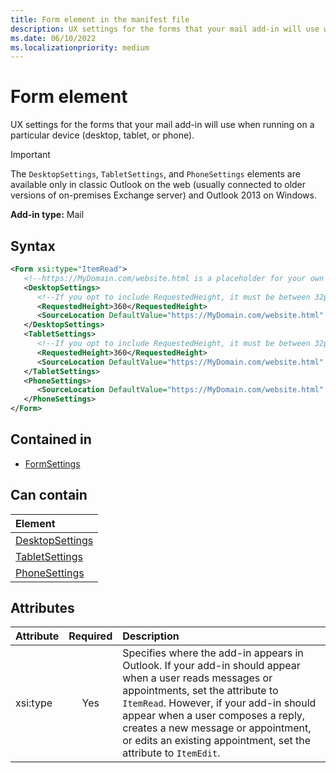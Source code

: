 ```yaml
---
title: Form element in the manifest file
description: UX settings for the forms that your mail add-in will use when running on a particular device (desktop, tablet, or phone).
ms.date: 06/10/2022
ms.localizationpriority: medium
---
```


# Form element

UX settings for the forms that your mail add-in will use when running on a particular device (desktop, tablet, or phone).

> [!IMPORTANT]
> The `DesktopSettings`, `TabletSettings`, and `PhoneSettings` elements are available only in classic Outlook on the web (usually connected to older versions of on-premises Exchange server) and Outlook 2013 on Windows.

**Add-in type:** Mail

## Syntax

```XML
<Form xsi:type="ItemRead">
   <!--https://MyDomain.com/website.html is a placeholder for your own add-in website.-->
   <DesktopSettings>
      <!--If you opt to include RequestedHeight, it must be between 32px to 450px, inclusive.-->
      <RequestedHeight>360</RequestedHeight>
      <SourceLocation DefaultValue="https://MyDomain.com/website.html" />
   </DesktopSettings>
   <TabletSettings>
      <!--If you opt to include RequestedHeight, it must be between 32px to 450px, inclusive.-->
      <RequestedHeight>360</RequestedHeight>
      <SourceLocation DefaultValue="https://MyDomain.com/website.html" />
   </TabletSettings>
   <PhoneSettings>
      <SourceLocation DefaultValue="https://MyDomain.com/website.html" />
   </PhoneSettings>
</Form>
```

## Contained in

- [FormSettings](formsettings.md)

## Can contain

|**Element**|
|:-----|
|[DesktopSettings](desktopsettings.md)|
|[TabletSettings](tabletsettings.md)|
|[PhoneSettings](phonesettings.md)|

## Attributes

|Attribute|Required|Description|
|:-----|:-----:|:-----|
|xsi:type|Yes|Specifies where the add-in appears in Outlook. If your add-in should appear when a user reads messages or appointments, set the attribute to `ItemRead`. However, if your add-in should appear when a user composes a reply, creates a new message or appointment, or edits an existing appointment, set the attribute to `ItemEdit`.|
